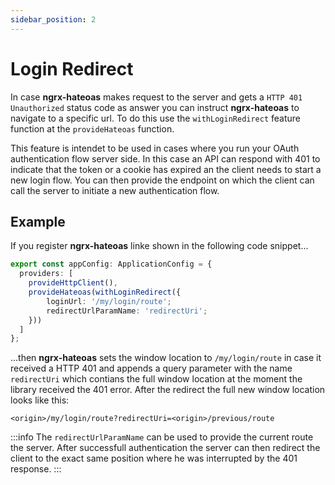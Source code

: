 ```yaml
---
sidebar_position: 2
---
```


# Login Redirect
In case **ngrx-hateoas** makes request to the server and gets a `HTTP 401 Unauthorized` status code as answer you can instruct **ngrx-hateoas** to navigate to a specific url. To do this use the `withLoginRedirect` feature function at the `provideHateoas` function.

This feature is intendet to be used in cases where you run your OAuth authentication flow server side. In this case an API can respond with 401 to indicate that the token or a cookie has expired an the client needs to start a new login flow. You can then provide the endpoint on which the client can call the server to initiate a new authentication flow. 

## Example
If you register **ngrx-hateoas** linke shown in the following code snippet...

```ts
export const appConfig: ApplicationConfig = {
  providers: [
    provideHttpClient(),
    provideHateoas(withLoginRedirect({
        loginUrl: '/my/login/route';
        redirectUrlParamName: 'redirectUri';
    }))
  ]
};
```

...then **ngrx-hateoas** sets the window location to `/my/login/route` in case it received a HTTP 401 and appends a query parameter with the name `redirectUri` which contians the full window location at the moment the library received the 401 error. After the redirect the full new window location looks like this: 

```
<origin>/my/login/route?redirectUri=<origin>/previous/route
```


:::info
The `redirectUrlParamName` can be used to provide the current route the server. After successfull authentication the server can then redirect the client to the exact same position where he was interrupted by the 401 response.
:::
